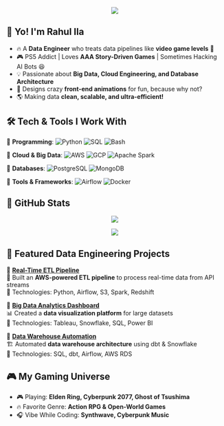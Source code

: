 <div align="center">
  <img src="https://readme-typing-svg.herokuapp.com?font=Orbitron&size=28&color=32CD32&center=true&vCenter=true&width=600&height=60&lines=🚀+Welcome+to+my+Data+Engineering+Profile!;💾+Building+Pipelines+Like+A+Boss!;🎮+PS5+Gamer+When+Not+Coding!" />
</div>

## 👋 Yo! I'm Rahul Ila
- 🔥 A **Data Engineer** who treats data pipelines like **video game levels** 🚀  
- 🎮 PS5 Addict | Loves **AAA Story-Driven Games** | Sometimes Hacking AI Bots 😆  
- 💡 Passionate about **Big Data, Cloud Engineering, and Database Architecture**  
- 🎨 Designs crazy **front-end animations** for fun, because why not?  
- 🌎 Making data **clean, scalable, and ultra-efficient!**

## 🛠️ Tech & Tools I Work With

🔹 **Programming**: ![Python](https://img.shields.io/badge/-Python-3776AB?style=for-the-badge&logo=python&logoColor=white) ![SQL](https://img.shields.io/badge/-SQL-4479A1?style=for-the-badge&logo=postgresql&logoColor=white) ![Bash](https://img.shields.io/badge/-Bash-4EAA25?style=for-the-badge&logo=gnu-bash&logoColor=white)

🔹 **Cloud & Big Data**: ![AWS](https://img.shields.io/badge/-AWS-232F3E?style=for-the-badge&logo=amazonaws&logoColor=white) ![GCP](https://img.shields.io/badge/-GCP-4285F4?style=for-the-badge&logo=googlecloud&logoColor=white) ![Apache Spark](https://img.shields.io/badge/-Spark-E25A1C?style=for-the-badge&logo=apachespark&logoColor=white)

🔹 **Databases**: ![PostgreSQL](https://img.shields.io/badge/-PostgreSQL-336791?style=for-the-badge&logo=postgresql&logoColor=white) ![MongoDB](https://img.shields.io/badge/-MongoDB-47A248?style=for-the-badge&logo=mongodb&logoColor=white)

🔹 **Tools & Frameworks**: ![Airflow](https://img.shields.io/badge/-Apache_Airflow-017CEE?style=for-the-badge&logo=apache-airflow&logoColor=white) ![Docker](https://img.shields.io/badge/-Docker-2496ED?style=for-the-badge&logo=docker&logoColor=white)

## 🚀 GitHub Stats
<p align="center">
  <img src="https://github-readme-stats.vercel.app/api?username=your-github-username&show_icons=true&theme=tokyonight" />
</p>
<p align="center">
  <img src="https://github-readme-streak-stats.herokuapp.com/?user=your-github-username&theme=tokyonight" />
</p>

## 🚀 Featured Data Engineering Projects
📂 **[Real-Time ETL Pipeline](https://github.com/Rahul-Ila-99/etl-pipeline)**  
💾 Built an **AWS-powered ETL pipeline** to process real-time data from API streams  
🔹 Technologies: Python, Airflow, S3, Spark, Redshift  

📂 **[Big Data Analytics Dashboard](https://github.com/Rahul-Ila-99/big-data-dashboard)**  
📊 Created a **data visualization platform** for large datasets  
🔹 Technologies: Tableau, Snowflake, SQL, Power BI  

📂 **[Data Warehouse Automation](https://github.com/Rahul-Ila-99/data-warehouse-automation)**  
🏗️ Automated **data warehouse architecture** using dbt & Snowflake  
🔹 Technologies: SQL, dbt, Airflow, AWS RDS  

## 🎮 My Gaming Universe
- 🎮 Playing: **Elden Ring, Cyberpunk 2077, Ghost of Tsushima**
- 🔥 Favorite Genre: **Action RPG & Open-World Games**
- 🎧 Vibe While Coding: **Synthwave, Cyberpunk Music**
